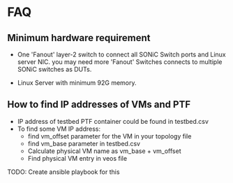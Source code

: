 # FAQ

## Minimum hardware requirement

- One 'Fanout' layer-2 switch to connect all SONiC Switch ports and Linux server NIC. 
you may need more 'Fanout' Switches connects to multiple SONiC switches as DUTs.

- Linux Server with minimum 92G memory.

## How to find IP addresses of VMs and PTF
 - IP address of testbed PTF container could be found in testbed.csv
 - To find some VM IP address:
   - find vm_offset parameter for the VM in your topology file
   - find vm_base parameter in testbed.csv
   - Calculate physical VM name as vm_base + vm_offset
   - Find physical VM entry in veos file

TODO: Create ansible playbook for this


